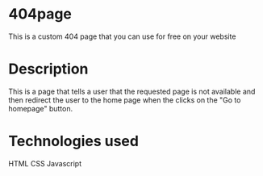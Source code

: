 # 404page
This is a custom 404 page that you can use for free on your website

# Description
This is a page that tells a user that the requested page is not available and then redirect the user to the home page when the clicks on the "Go to homepage" button. 

# Technologies used
HTML
CSS
Javascript

